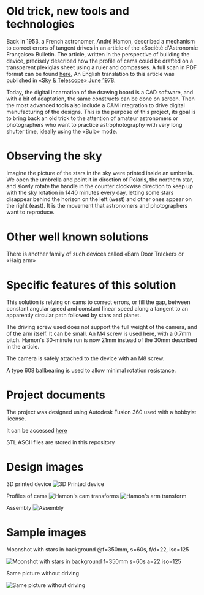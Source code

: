 # Old trick, new tools and technologies
Back in 1953, a French astronomer, André Hamon, described a mechanism to correct errors of tangent drives in an article of the «Société d'Astronomie Française» Bulletin.
The article, written in the perspective of building the device, precisely described how the profile of cams could be drafted on a transparent plexiglas sheet using a ruler and compasses. A full scan in PDF format can be found [here.](http://www.astrosurf.com/astroptics/files/hamon_1953.pdf)
An English translation to this article was published in [«Sky & Telescope» June 1978.](https://archive.org/details/Sky_and_Telescope_1978-06-pdf)

Today, the digital incarnation of the drawing board is a CAD software, and with a bit of adaptation, the same constructs can be done on screen. Then the most advanced tools also include a CAM integration to drive digital manufacturing of the designs.
This is the purpose of this project, its goal is to bring back an old trick to the attention of amateur astronomers or photographers who want to practice astrophotography with very long shutter time, ideally using the «Bulb» mode.

# Observing the sky
Imagine the picture of the stars in the sky were printed inside an umbrella. We open the umbrella and point it in direction of Polaris, the northern star, and slowly rotate the handle in the counter clockwise direction to keep up with the sky rotation in 1440 minutes every day, letting some stars disappear behind the horizon on the left (west) and other ones appear on the right (east). It is the movement that astronomers and photographers want to reproduce.

# Other well known solutions
There is another family of such devices called «Barn Door Tracker» or «Haig arm»

# Specific features of this solution
This solution is relying on cams to correct errors, or fill the gap, between constant angular speed and constant linear speed along a tangent to an apparently circular path followed by stars and planet.

The driving screw used does not support the full weight of the camera, and of the arm itself. It can be small. An M4 screw is used here, with a 0.7mm pitch. Hamon's 30-minute run is now 21mm instead of the 30mm described in the article.

The camera is safely attached to the device with an M8 screw.

A type 608 ballbearing is used to allow minimal rotation resistance.

# Project documents
The project was designed using Autodesk Fusion 360 used with a hobbyist license.

It can be accessed [here](https://a360.co/2JHPxIf)

STL ASCII files are stored in this repository

# Design images
3D printed device
![3D Printed device](images/setup.jpg)

Profiles of cams
![Hamon's cam transforms](/images/scrolling-cam-profile-sketch.png)
![Hamon's arm transform](/images/arm-cam-profile-sketch.png)

Assembly
![Assembly](/images/Assembly.png)

# Sample images
Moonshot with stars in background @f=350mm, s=60s, f/d=22, iso=125 

![Moonshot with stars in background f=350mm s=60s a=22 iso=125](/images/s60-a22-iso125.JPG)

Same picture without driving

![Same picture without driving](/images/no-drive.JPG)
